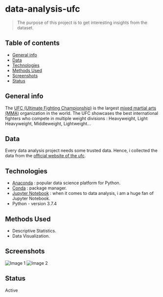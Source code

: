 # data-analysis-ufc

> The purpose of this project is to get interesting insights from the dataset.

## Table of contents
* [General info](#general-info)
* [Data](#data)
* [Technologies](#technologies)
* [Methods Used](#methods-used)
* [Screenshots](#screenshots)
* [Status](#status)

## General info
The [UFC (Ultimate Fighting Championship)](https://en.wikipedia.org/wiki/Ultimate_Fighting_Championship) is the largest [mixed martial arts (MMA)](https://www.ufc.com/about/sport) organization in the world. The UFC showcases the best international fighters who compete in multiple weight divisions : Heavyweight, 
Light Heavyweight, Middleweight, Lightweight...

## Data
Every data analysis project needs some trusted data. Hence, i collected the data from the [official website of the ufc](https://www.ufc.com/).

## Technologies
* [Anaconda](https://www.anaconda.com/) : popular data science platform for Python.
* [Conda](https://docs.conda.io/en/latest) : package manager.
* [Jupyter Notebook](https://jupyter.org) : when it comes to data analysis, i am a huge fan of Jupyter Notebook.
* Python - version 3.7.4

## Methods Used
* Descriptive Statistics.
* Data Visualization.

## Screenshots
![Image 1](https://i.postimg.cc/cgv1RXrX/corr-mat.png)
![Image 2](https://i.postimg.cc/3yJxRK7M/geo.png)

## Status
Active
